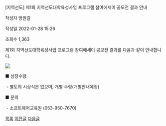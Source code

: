 
[지역선도] 제1회 지역선도대학육성사업 프로그램 참여에세이 공모전 결과 안내





작성자
방원길


작성일
2022-01-28 15:26


조회수
1,363




제1회 지역선도대학육성사업 프로그램 참여에세이 공모전 결과를 다음과 같이 안내합니다.

  


![](https://computer.knu.ac.kr/_files/userfile/image20220128140038_nqiya.jpg)  


  


■ 상장수령

 - 별도의 시상식은 없으며, 개별 수령(개별안내예정)

  


■ 문의

 - 소프트웨어교육원 (053-950-7670)







[목록](https://computer.knu.ac.kr/06_sub/02_sub.html?key=&keyfield=&category=&page=1&bbs_code=Site_BBS_25)
[이전글](https://computer.knu.ac.kr/06_sub/02_sub.html?bbs_cmd=view&page=1&key=&keyfield=&category=&no=3688&bbs_code=Site_BBS_25)
[다음글](https://computer.knu.ac.kr/06_sub/02_sub.html?bbs_cmd=view&page=1&key=&keyfield=&category=&no=3690&bbs_code=Site_BBS_25)

















 